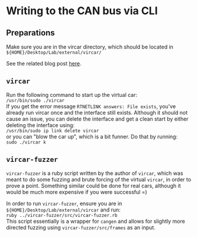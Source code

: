 # Writing to the CAN bus via CLI  
## Preparations  
Make sure you are in the vircar directory, which should be located in `${HOME}/Desktop/Lab/external/vircar/`  

See the related blog post [here](http://dn5.ljuska.org/cyber-attacks-on-vehicles-2.html).  

## `vircar`  
Run the following command to start up the virtual car:  
`/usr/bin/sudo ./vircar`  
If you get the error message `RTNETLINK answers: File exists`, you've already run vircar once and the interface still exists.  Although it should not cause an issue, you can delete the interface and get a clean start by either deleting the interface using:  
`/usr/bin/sudo ip link delete vircar`  
or you can "blow the car up", which is a bit funner.  Do that by running:  
`sudo ./vircar k`  

## `vircar-fuzzer`  
`vircar-fuzzer` is a ruby script written by the author of `vircar`, which was meant to do some fuzzing and brute forcing of the virtual `vircar`, in order to prove a point.  Something similar could be done for real cars, although it would be much more expensive if you were successful =)  
  
In order to run `vircar-fuzzer`, ensure you are in `${HOME}/Desktop/Lab/external/vircar` and run:  
`ruby ../vircar-fuzzer/src/vircar-fuzzer.rb`  
This script essentially is a wrapper for `cangen` and allows for slightly more directed fuzzing using `vircar-fuzzer/src/frames` as an input.  

